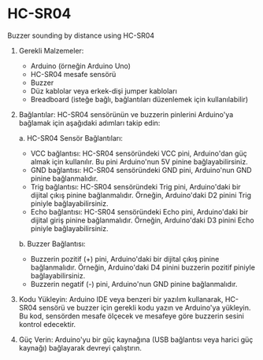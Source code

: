 # HC-SR04
Buzzer sounding by distance using HC-SR04

1. Gerekli Malzemeler:
   - Arduino (örneğin Arduino Uno)
   - HC-SR04 mesafe sensörü
   - Buzzer
   - Düz kablolar veya erkek-dişi jumper kabloları
   - Breadboard (isteğe bağlı, bağlantıları düzenlemek için kullanılabilir)

2. Bağlantılar:
   HC-SR04 sensörünün ve buzzerin pinlerini Arduino'ya bağlamak için aşağıdaki adımları takip edin:

   a. HC-SR04 Sensör Bağlantıları:
      - VCC bağlantısı: HC-SR04 sensöründeki VCC pini, Arduino'dan güç almak için kullanılır. Bu pini Arduino'nun 5V pinine bağlayabilirsiniz.
      - GND bağlantısı: HC-SR04 sensöründeki GND pini, Arduino'nun GND pinine bağlanmalıdır.
      - Trig bağlantısı: HC-SR04 sensöründeki Trig pini, Arduino'daki bir dijital çıkış pinine bağlanmalıdır. Örneğin, Arduino'daki D2 pinini Trig piniyle bağlayabilirsiniz.
      - Echo bağlantısı: HC-SR04 sensöründeki Echo pini, Arduino'daki bir dijital giriş pinine bağlanmalıdır. Örneğin, Arduino'daki D3 pinini Echo piniyle bağlayabilirsiniz.

   b. Buzzer Bağlantısı:
      - Buzzerin pozitif (+) pini, Arduino'daki bir dijital çıkış pinine bağlanmalıdır. Örneğin, Arduino'daki D4 pinini buzzerin pozitif piniyle bağlayabilirsiniz.
      - Buzzerin negatif (-) pini, Arduino'nun GND pinine bağlanmalıdır.

3. Kodu Yükleyin:
   Arduino IDE veya benzeri bir yazılım kullanarak, HC-SR04 sensörü ve buzzer için gerekli kodu yazın ve Arduino'ya yükleyin. Bu kod, sensörden mesafe ölçecek ve mesafeye göre buzzerin sesini kontrol edecektir.

4. Güç Verin:
   Arduino'yu bir güç kaynağına (USB bağlantısı veya harici güç kaynağı) bağlayarak devreyi çalıştırın.
